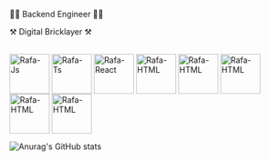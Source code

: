 🧑‍💻 Backend Engineer 🧑‍💻

⚒️ Digital Bricklayer ⚒️

<div style="display: inline_block"><br>
  <img align="center" alt="Rafa-Js" height="70" width="70" src="https://cdn.jsdelivr.net/gh/devicons/devicon/icons/java/java-original-wordmark.svg">
  <img align="center" alt="Rafa-Ts" height="70" width="70" src="https://cdn.jsdelivr.net/gh/devicons/devicon/icons/kotlin/kotlin-original-wordmark.svg">
  <img align="center" alt="Rafa-React" height="70" width="70" src="https://cdn.jsdelivr.net/gh/devicons/devicon/icons/amazonwebservices/amazonwebservices-original-wordmark.svg">
  <img align="center" alt="Rafa-HTML" height="70" width="70" src="https://cdn.jsdelivr.net/gh/devicons/devicon/icons/googlecloud/googlecloud-original-wordmark.svg">
  <img align="center" alt="Rafa-HTML" height="70" width="70" src="https://cdn.jsdelivr.net/gh/devicons/devicon/icons/spring/spring-original-wordmark.svg">
  <img align="center" alt="Rafa-HTML" height="70" width="70" src="https://cdn.jsdelivr.net/gh/devicons/devicon/icons/postgresql/postgresql-original-wordmark.svg">
  <img align="center" alt="Rafa-HTML" height="70" width="70" src="https://cncf-branding.netlify.app/img/projects/opentelemetry/horizontal/color/opentelemetry-horizontal-color.svg">
  <img align="center" alt="Rafa-HTML" height="70" width="70" src="https://cdn.jsdelivr.net/gh/devicons/devicon/icons/redis/redis-original.svg">
</div>

![Anurag's GitHub stats](https://github-readme-stats.vercel.app/api?username=vittooh&show_icons=true&theme=tokyonight)
